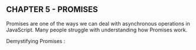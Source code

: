 ## CHAPTER 5 - PROMISES

Promises are one of the ways we can deal with asynchronous operations in JavaScript. Many people struggle with understanding how Promises work.

Demystifying Promises :

